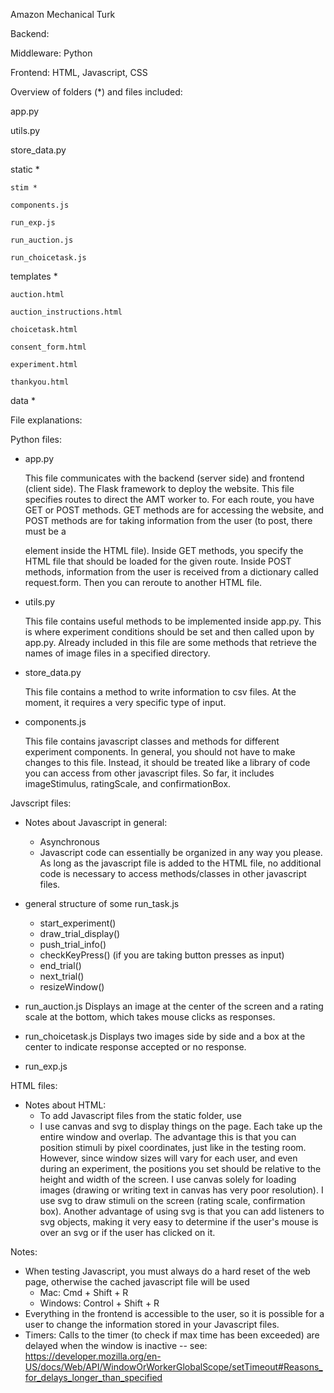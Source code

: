 Amazon Mechanical Turk

Backend:

Middleware: Python

Frontend: HTML, Javascript, CSS 


Overview of folders (*) and files included:

app.py

utils.py

store_data.py

static *

	stim *

	components.js

	run_exp.js
	
	run_auction.js
	
	run_choicetask.js
	
templates *
	
	auction.html
	
	auction_instructions.html
	
	choicetask.html
	
	consent_form.html
	
	experiment.html
	
	thankyou.html

data *

File explanations:

Python files:
- app.py
	
	This file communicates with the backend (server side) and frontend (client side). The Flask framework to deploy the website. This file specifies routes to direct the AMT worker to. For each route, you have GET or POST methods. GET methods are for accessing the website, and POST methods are for taking information from the user (to post, there must be a <form> element inside the HTML file). Inside GET methods, you specify the HTML file that should be loaded for the given route. Inside POST methods, information from the user is received from a dictionary called request.form. Then you can reroute to another HTML file.

- utils.py
	
	This file contains useful methods to be implemented inside app.py. This is where experiment conditions should be set and then called upon by app.py. Already included in this file are some methods that retrieve the names of image files in a specified directory.

- store_data.py

	This file contains a method to write information to csv files. At the moment, it requires a very specific type of input. 

- components.js

	This file contains javascript classes and methods for different experiment components. In general, you should not have to make changes to this file. Instead, it should be treated like a library of code you can access from other javascript files. So far, it includes imageStimulus, ratingScale, and confirmationBox.

Javscript files:

- Notes about Javascript in general:
	- Asynchronous
	- Javascript code can essentially be organized in any way you please. As long as the javascript file is added to the HTML file, no additional code is necessary to access methods/classes in other javascript files.

- general structure of some run_task.js
	- start_experiment()
	- draw_trial_display()
	- push_trial_info()
	- checkKeyPress() (if you are taking button presses as input)
	- end_trial()
	- next_trial()
	- resizeWindow()

- run_auction.js
	Displays an image at the center of the screen and a rating scale at the bottom, which takes mouse clicks as responses.

- run_choicetask.js
	Displays two images side by side and a box at the center to indicate response accepted or no response. 

- run_exp.js

HTML files:
- Notes about HTML:
	- To add Javascript files from the static folder, use <script src="{{ url_for('static', filename='filename.js') }}"></script> 
	- I use canvas and svg to display things on the page. Each take up the entire window and overlap. The advantage this is that you can position stimuli by pixel coordinates, just like in the testing room. However, since window sizes will vary for each user, and even during an experiment, the positions you set should be relative to the height and width of the screen. I use canvas solely for loading images (drawing or writing text in canvas has very poor resolution). I use svg to draw stimuli on the screen (rating scale, confirmation box). Another advantage of using svg is that you can add listeners to svg objects, making it very easy to determine if the user's mouse is over an svg or if the user has clicked on it.

Notes:
 - When testing Javascript, you must always do a hard reset of the web page, otherwise the cached javascript file will be used 
 	- Mac: Cmd + Shift + R
 	- Windows: Control + Shift + R
 - Everything in the frontend is accessible to the user, so it is possible for a user to change the information stored in your Javascript files. 
 - Timers: Calls to the timer (to check if max time has been exceeded) are delayed when the window is inactive
 	-- see: https://developer.mozilla.org/en-US/docs/Web/API/WindowOrWorkerGlobalScope/setTimeout#Reasons_for_delays_longer_than_specified